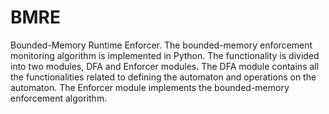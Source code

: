 # BMRE
Bounded-Memory Runtime Enforcer.
The bounded-memory enforcement monitoring algorithm is implemented in Python. The functionality is divided into two modules, DFA and  Enforcer modules. The DFA module contains all the functionalities related to defining the automaton and operations on the automaton. The Enforcer module implements the bounded-memory enforcement algorithm.
